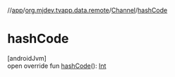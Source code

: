 //[app](../../../index.md)/[org.mjdev.tvapp.data.remote](../index.md)/[Channel](index.md)/[hashCode](hash-code.md)

# hashCode

[androidJvm]\
open override fun [hashCode](hash-code.md)(): [Int](https://kotlinlang.org/api/latest/jvm/stdlib/kotlin/-int/index.html)
